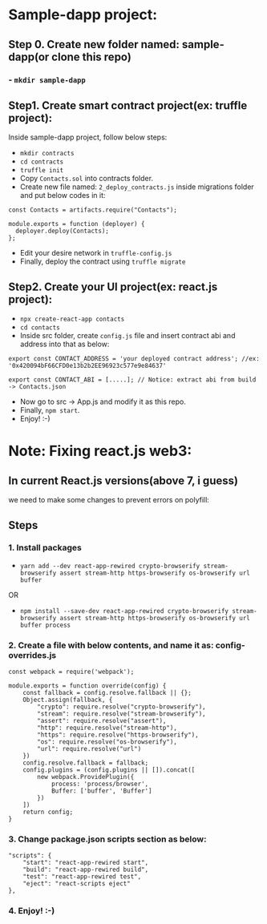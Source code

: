 # Sample-dapp project:
## Step 0. Create new folder named: sample-dapp(or clone this repo)
### - `mkdir sample-dapp`

## Step1. Create smart contract project(ex: truffle project):
Inside sample-dapp project, follow below steps:

- `mkdir contracts`
- `cd contracts`
- `truffle init`
- Copy `Contacts.sol` into contracts folder.
- Create new file named: `2_deploy_contracts.js` inside migrations folder and put below codes in it:
```
const Contacts = artifacts.require("Contacts");

module.exports = function (deployer) {
  deployer.deploy(Contacts);
};
```

- Edit your desire network in `truffle-config.js`
- Finally, deploy the contract using `truffle migrate`

## Step2. Create your UI project(ex: react.js project):
- `npx create-react-app contacts`
- `cd contacts`
- Inside src folder, create `config.js` file and insert contract abi and address into that as below:

```
export const CONTACT_ADDRESS = 'your deployed contract address'; //ex: '0x420094bF66CFD0e13b2b2EE96923c577e9e84637'

export const CONTACT_ABI = [.....]; // Notice: extract abi from build -> Contacts.json
```

- Now go to src -> App.js and modify it as this repo.
- Finally, `npm start`.
- Enjoy! :-)



# Note: Fixing react.js web3:
## In current React.js versions(above 7, i guess)
we need to make some changes to prevent errors on polyfill:

## Steps
### 1. Install packages

- `yarn add --dev react-app-rewired crypto-browserify stream-browserify assert stream-http https-browserify os-browserify url buffer`

OR

- `npm install --save-dev react-app-rewired crypto-browserify stream-browserify assert stream-http https-browserify os-browserify url buffer process`

### 2. Create a file with below contents, and name it as: config-overrides.js

```
const webpack = require('webpack');

module.exports = function override(config) {
    const fallback = config.resolve.fallback || {};
    Object.assign(fallback, {
        "crypto": require.resolve("crypto-browserify"),
        "stream": require.resolve("stream-browserify"),
        "assert": require.resolve("assert"),
        "http": require.resolve("stream-http"),
        "https": require.resolve("https-browserify"),
        "os": require.resolve("os-browserify"),
        "url": require.resolve("url")
    })
    config.resolve.fallback = fallback;
    config.plugins = (config.plugins || []).concat([
        new webpack.ProvidePlugin({
            process: 'process/browser',
            Buffer: ['buffer', 'Buffer']
        })
    ])
    return config;
}
```

### 3. Change package.json scripts section as below:

```
"scripts": {
    "start": "react-app-rewired start",
    "build": "react-app-rewired build",
    "test": "react-app-rewired test",
    "eject": "react-scripts eject"
},
```

### 4. Enjoy! :-)
